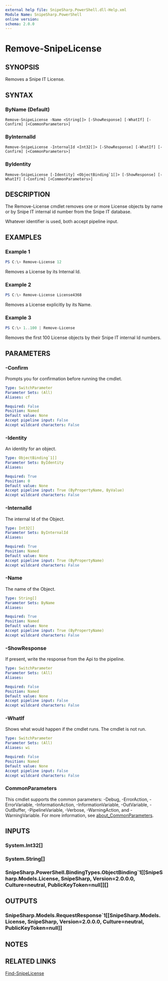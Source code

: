 ```yaml
---
external help file: SnipeSharp.PowerShell.dll-Help.xml
Module Name: SnipeSharp.PowerShell
online version:
schema: 2.0.0
---
```


# Remove-SnipeLicense

## SYNOPSIS
Removes a Snipe IT License.

## SYNTAX

### ByName (Default)
```
Remove-SnipeLicense -Name <String[]> [-ShowResponse] [-WhatIf] [-Confirm] [<CommonParameters>]
```

### ByInternalId
```
Remove-SnipeLicense -InternalId <Int32[]> [-ShowResponse] [-WhatIf] [-Confirm] [<CommonParameters>]
```

### ByIdentity
```
Remove-SnipeLicense [-Identity] <ObjectBinding`1[]> [-ShowResponse] [-WhatIf] [-Confirm] [<CommonParameters>]
```

## DESCRIPTION
The Remove-License cmdlet removes one or more License objects by name or by Snipe IT internal id number from the Snipe IT database.

Whatever identifier is used, both accept pipeline input.

## EXAMPLES

### Example 1
```powershell
PS C:\> Remove-License 12
```

Removes a License by its Internal Id.

### Example 2
```powershell
PS C:\> Remove-License License4368
```

Removes a License explicitly by its Name.

### Example 3
```powershell
PS C:\> 1..100 | Remove-License
```

Removes the first 100 License objects by their Snipe IT internal Id numbers.

## PARAMETERS

### -Confirm
Prompts you for confirmation before running the cmdlet.

```yaml
Type: SwitchParameter
Parameter Sets: (All)
Aliases: cf

Required: False
Position: Named
Default value: None
Accept pipeline input: False
Accept wildcard characters: False
```

### -Identity
An identity for an object.

```yaml
Type: ObjectBinding`1[]
Parameter Sets: ByIdentity
Aliases:

Required: True
Position: 0
Default value: None
Accept pipeline input: True (ByPropertyName, ByValue)
Accept wildcard characters: False
```

### -InternalId
The internal Id of the Object.

```yaml
Type: Int32[]
Parameter Sets: ByInternalId
Aliases:

Required: True
Position: Named
Default value: None
Accept pipeline input: True (ByPropertyName)
Accept wildcard characters: False
```

### -Name
The name of the Object.

```yaml
Type: String[]
Parameter Sets: ByName
Aliases:

Required: True
Position: Named
Default value: None
Accept pipeline input: True (ByPropertyName)
Accept wildcard characters: False
```

### -ShowResponse
If present, write the response from the Api to the pipeline.

```yaml
Type: SwitchParameter
Parameter Sets: (All)
Aliases:

Required: False
Position: Named
Default value: None
Accept pipeline input: False
Accept wildcard characters: False
```

### -WhatIf
Shows what would happen if the cmdlet runs.
The cmdlet is not run.

```yaml
Type: SwitchParameter
Parameter Sets: (All)
Aliases: wi

Required: False
Position: Named
Default value: None
Accept pipeline input: False
Accept wildcard characters: False
```

### CommonParameters
This cmdlet supports the common parameters: -Debug, -ErrorAction, -ErrorVariable, -InformationAction, -InformationVariable, -OutVariable, -OutBuffer, -PipelineVariable, -Verbose, -WarningAction, and -WarningVariable. For more information, see [about_CommonParameters](http://go.microsoft.com/fwlink/?LinkID=113216).

## INPUTS

### System.Int32[]

### System.String[]

### SnipeSharp.PowerShell.BindingTypes.ObjectBinding`1[[SnipeSharp.Models.License, SnipeSharp, Version=2.0.0.0, Culture=neutral, PublicKeyToken=null]][]

## OUTPUTS

### SnipeSharp.Models.RequestResponse`1[[SnipeSharp.Models.License, SnipeSharp, Version=2.0.0.0, Culture=neutral, PublicKeyToken=null]]

## NOTES

## RELATED LINKS

[Find-SnipeLicense](Find-SnipeLicense.md)
